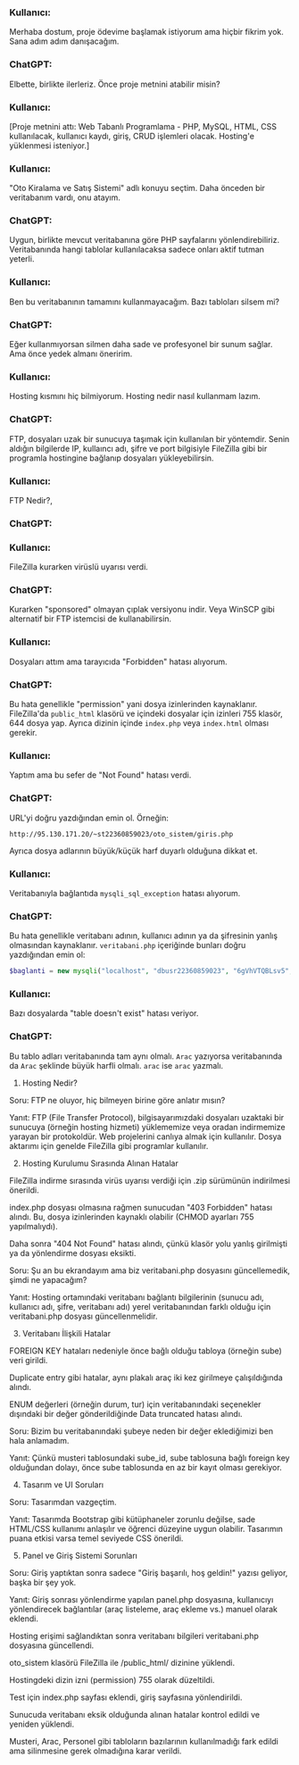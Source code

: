 ### Kullanıcı:

Merhaba dostum, proje ödevime başlamak istiyorum ama hiçbir fikrim yok. Sana adım adım danışacağım.

### ChatGPT:

Elbette, birlikte ilerleriz. Önce proje metnini atabilir misin?

### Kullanıcı:

\[Proje metnini attı: Web Tabanlı Programlama - PHP, MySQL, HTML, CSS kullanılacak, kullanıcı kaydı, giriş, CRUD işlemleri olacak. Hosting'e yüklenmesi isteniyor.]

### Kullanıcı:

"Oto Kiralama ve Satış Sistemi" adlı konuyu seçtim. Daha önceden bir veritabanım vardı, onu atayım.

### ChatGPT:

Uygun, birlikte mevcut veritabanına göre PHP sayfalarını yönlendirebiliriz. Veritabanında hangi tablolar kullanılacaksa sadece onları aktif tutman yeterli.

### Kullanıcı:

Ben bu veritabanının tamamını kullanmayacağım. Bazı tabloları silsem mi?

### ChatGPT:

Eğer kullanmıyorsan silmen daha sade ve profesyonel bir sunum sağlar. Ama önce yedek almanı öneririm.

### Kullanıcı:

Hosting kısmını hiç bilmiyorum. Hosting nedir nasıl kullanmam lazım.

### ChatGPT:

FTP, dosyaları uzak bir sunucuya taşımak için kullanılan bir yöntemdir. Senin aldığın bilgilerde IP, kullaıncı adı, şifre ve port bilgisiyle FileZilla gibi bir programla hostingine bağlanıp dosyaları yükleyebilirsin.

### Kullanıcı:

FTP Nedir?,

### ChatGPT:


### Kullanıcı:

FileZilla kurarken virüslü uyarısı verdi. 
### ChatGPT:

Kurarken "sponsored" olmayan çıplak versiyonu indir. Veya WinSCP gibi alternatif bir FTP istemcisi de kullanabilirsin.

### Kullanıcı:

Dosyaları attım ama tarayıcıda "Forbidden" hatası alıyorum.

### ChatGPT:

Bu hata genellikle "permission" yani dosya izinlerinden kaynaklanır. FileZilla'da `public_html` klasörü ve içindeki dosyalar için izinleri 755 klasör, 644 dosya yap. Ayrıca dizinin içinde `index.php` veya `index.html` olması gerekir.

### Kullanıcı:

Yaptım ama bu sefer de "Not Found" hatası verdi.

### ChatGPT:

URL'yi doğru yazdığından emin ol. Örneğin:

```
http://95.130.171.20/~st22360859023/oto_sistem/giris.php
```

Ayrıca dosya adlarının büyük/küçük harf duyarlı olduğuna dikkat et.

### Kullanıcı:

Veritabanıyla bağlantıda `mysqli_sql_exception` hatası alıyorum.

### ChatGPT:

Bu hata genellikle veritabanı adının, kullanıcı adının ya da şifresinin yanlış olmasından kaynaklanır. `veritabani.php` içeriğinde bunları doğru yazdığından emin ol:

```php
$baglanti = new mysqli("localhost", "dbusr22360859023", "6gVhVTQBLsv5", "dbstorage22360859023");
```

### Kullanıcı:

Bazı dosyalarda "table doesn't exist" hatası veriyor.

### ChatGPT:

Bu tablo adları veritabanında tam aynı olmalı. `Arac` yazıyorsa veritabanında da `Arac` şeklinde büyük harfli olmalı. `arac` ise `arac` yazmalı.



1. Hosting Nedir?

Soru: FTP ne oluyor, hiç bilmeyen birine göre anlatır mısın?

Yanıt: FTP (File Transfer Protocol), bilgisayarımızdaki dosyaları uzaktaki bir sunucuya (örneğin hosting hizmeti) yüklememize veya oradan indirmemize yarayan bir protokoldür. Web projelerini canlıya almak için kullanılır. Dosya aktarımı için genelde FileZilla gibi programlar kullanılır.

2. Hosting Kurulumu Sırasında Alınan Hatalar

FileZilla indirme sırasında virüs uyarısı verdiği için .zip sürümünün indirilmesi önerildi.

index.php dosyası olmasına rağmen sunucudan "403 Forbidden" hatası alındı. Bu, dosya izinlerinden kaynaklı olabilir (CHMOD ayarları 755 yapılmalıydı).

Daha sonra "404 Not Found" hatası alındı, çünkü klasör yolu yanlış girilmişti ya da yönlendirme dosyası eksikti.

Soru: Şu an bu ekrandayım ama biz veritabani.php dosyasını güncellemedik, şimdi ne yapacağım?

Yanıt: Hosting ortamındaki veritabanı bağlantı bilgilerinin (sunucu adı, kullanıcı adı, şifre, veritabanı adı) yerel veritabanından farklı olduğu için veritabani.php dosyası güncellenmelidir.

3. Veritabanı İlişkili Hatalar

FOREIGN KEY hataları nedeniyle önce bağlı olduğu tabloya (örneğin sube) veri girildi.

Duplicate entry gibi hatalar, aynı plakalı araç iki kez girilmeye çalışıldığında alındı.

ENUM değerleri (örneğin durum, tur) için veritabanındaki seçenekler dışındaki bir değer gönderildiğinde Data truncated hatası alındı.

Soru: Bizim bu veritabanındaki şubeye neden bir değer eklediğimizi ben hala anlamadım.

Yanıt: Çünkü musteri tablosundaki sube_id, sube tablosuna bağlı foreign key olduğundan dolayı, önce sube tablosunda en az bir kayıt olması gerekiyor.

4. Tasarım ve UI Soruları

Soru: Tasarımdan vazgeçtim.

Yanıt: Tasarımda Bootstrap gibi kütüphaneler zorunlu değilse, sade HTML/CSS kullanımı anlaşılır ve öğrenci düzeyine uygun olabilir. Tasarımın puana etkisi varsa temel seviyede CSS önerildi.

5. Panel ve Giriş Sistemi Sorunları

Soru: Giriş yaptıktan sonra sadece "Giriş başarılı, hoş geldin!" yazısı geliyor, başka bir şey yok.

Yanıt: Giriş sonrası yönlendirme yapılan panel.php dosyasına, kullanıcıyı yönlendirecek bağlantılar (araç listeleme, araç ekleme vs.) manuel olarak eklendi.


Hosting erişimi sağlandıktan sonra veritabanı bilgileri veritabani.php dosyasına güncellendi.

oto_sistem klasörü FileZilla ile /public_html/ dizinine yüklendi.

Hostingdeki dizin izni (permission) 755 olarak düzeltildi.

Test için index.php sayfası eklendi, giriş sayfasına yönlendirildi.

Sunucuda veritabanı eksik olduğunda alınan hatalar kontrol edildi ve yeniden yüklendi.

Musteri, Arac, Personel gibi tabloların bazılarının kullanılmadığı fark edildi ama silinmesine gerek olmadığına karar verildi.

